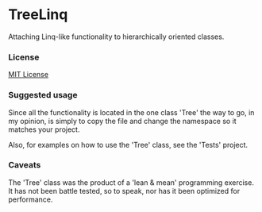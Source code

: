 # TreeLinq
Attaching Linq-like functionality to hierarchically oriented classes.

### License
[MIT License](https://opensource.org/licenses/MIT)

### Suggested usage
Since all the functionality is located in the one class 'Tree' the way to go, in my opinion, is simply to copy the file and change the namespace so it matches your project.

Also, for examples on how to use the 'Tree' class, see the 'Tests' project.

### Caveats

The 'Tree' class was the product of a 'lean & mean' programming exercise. It has not been battle tested, so to speak, nor has it been optimized for performance.